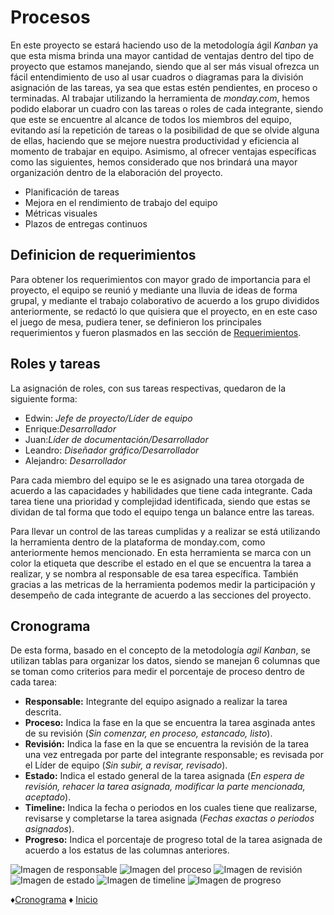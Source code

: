 # Procesos
En este proyecto se estará haciendo uso de la metodología ágil *Kanban* ya que esta misma brinda una mayor cantidad de ventajas dentro del tipo de proyecto que estamos manejando, siendo que al ser más visual ofrezca un fácil entendimiento de uso al usar cuadros o diagramas para la división asignación de las tareas, ya sea que estas estén pendientes, en proceso o terminadas.
Al trabajar utilizando la herramienta de *monday.com*, hemos podido elaborar un cuadro con las tareas o roles de cada integrante, siendo que este se encuentre al alcance de todos los miembros del equipo, evitando así la repetición de tareas o la posibilidad de que se olvide alguna de ellas, haciendo que se mejore nuestra productividad y eficiencia al momento de trabajar en equipo.
Asimismo, al ofrecer ventajas específicas como las siguientes, hemos considerado que nos brindará una mayor organización dentro de la elaboración del proyecto.
* Planificación de tareas
* Mejora en el rendimiento de trabajo del equipo
* Métricas visuales
* Plazos de entregas continuos

## Definicion de requerimientos 
Para obtener los requerimientos con mayor grado de importancia para el proyecto, el equipo se reunió y mediante una lluvia de ideas de forma grupal, y mediante el trabajo colaborativo de acuerdo a los grupo divididos anteriormente,  se redactó lo que quisiera que el proyecto, en en este caso el juego de mesa, pudiera tener, se definieron los principales requerimientos y fueron plasmados en las sección de [Requerimientos](https://github.com/In-process "Requerimientos").

## Roles y tareas
La asignación de roles, con sus tareas respectivas, quedaron de la siguiente forma:
* Edwin: *Jefe de proyecto/Líder de equipo*
* Enrique:*Desarrollador*
* Juan:*Líder de documentación/Desarrollador*
* Leandro: *Diseñador gráfico/Desarrollador*
* Alejandro: *Desarrollador*

Para cada miembro del equipo se le es asignado una tarea otorgada de acuerdo a las capacidades y habilidades que tiene cada integrante. Cada tarea tiene una prioridad y complejidad identificada, siendo que estas se dividan de tal forma que todo el equipo tenga un balance entre las tareas.

Para llevar un control de las tareas cumplidas y a realizar se está utilizando la herramienta dentro de la plataforma de monday.com, como anteriormente hemos mencionado. En esta herramienta se marca con un color la etiqueta que describe el estado en el que se encuentra la tarea a realizar, y se nombra al responsable de esa tarea específica. También gracias a las metricas de la herramienta podemos medir la participación y desempeño de cada integrante de acuerdo a las secciones del proyecto.

## Cronograma
De esta forma, basado en el concepto de la metodología *agil Kanban*, se utilizan tablas para organizar los datos, siendo se manejan 6 columnas que se toman como criterios para medir el porcentaje de proceso dentro de cada tarea:
* **Responsable:** Integrante del equipo asignado a realizar la tarea descrita.
* **Proceso:** Indica la fase en la que se encuentra la tarea asginada antes de su revisión (*Sin comenzar, en proceso, estancado, listo*).
* **Revisión:** Indica la fase en la que se encuentra la revisión de la tarea una vez entregada por parte del integrante responsable; es revisada por el Líder de equipo (*Sin subir, a revisar, revisado*).
* **Estado:** Indica el estado general de la tarea asignada (*En espera de revisión, rehacer la tarea asignada, modificar la parte mencionada, aceptado*).
* **Timeline:** Indica la fecha o periodos en los cuales tiene que realizarse, revisarse y completarse la tarea asignada (*Fechas exactas o periodos asignados*).
* **Progreso:** Indica el porcentaje de progreso total de la tarea asignada de acuerdo a los estatus de las columnas anteriores.

![Imagen de responsable](https://github.com/Edwin-Lines/Proyecto-And-Then...-/blob/main/Documentaci%C3%B3n/Imagenes%20a%20usar/Responsables.png)
![Imagen del proceso](https://github.com/Edwin-Lines/Proyecto-And-Then...-/blob/main/Documentaci%C3%B3n/Imagenes%20a%20usar/Proceso.png)
![Imagen de revisión](https://github.com/Edwin-Lines/Proyecto-And-Then...-/blob/main/Documentaci%C3%B3n/Imagenes%20a%20usar/Revisi%C3%B3n.png)
![Imagen de estado](https://github.com/Edwin-Lines/Proyecto-And-Then...-/blob/main/Documentaci%C3%B3n/Imagenes%20a%20usar/Estado.png)
![Imagen de timeline](https://github.com/Edwin-Lines/Proyecto-And-Then...-/blob/main/Documentaci%C3%B3n/Imagenes%20a%20usar/Timeline.png)
![Imagen de progreso](https://github.com/Edwin-Lines/Proyecto-And-Then...-/blob/main/Documentaci%C3%B3n/Imagenes%20a%20usar/Progreso.png)

♦[Cronograma](https://github.com/Edwin-Lines/Proyecto-And-Then...-/blob/main/Documentaci%C3%B3n/2.%20Cronograma.md "Cronograma") ♦ [Inicio](https://github.com/Edwin-Lines/Proyecto-And-Then...- "Inicio")
